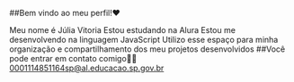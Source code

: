 ##Bem vindo ao meu perfil!❤

Meu nome é Júlia Vitoria 
Estou estudando na Alura
Estou me desenvolvendo na linguagem JavaScript
Utilizo esse espaço para minha organização e compartilhamento dos meu projetos desenvolvidos
##Você pode entrar em contato comigo📁📌
0001114851164sp@al.educacao.sp.gov.br
